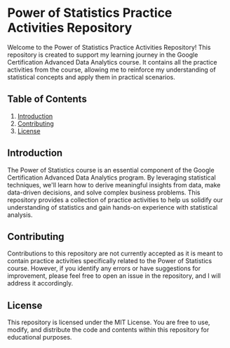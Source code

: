 # Power of Statistics Practice Activities Repository

Welcome to the Power of Statistics Practice Activities Repository! This repository is created to support my learning journey in the Google Certification Advanced Data Analytics course. It contains all the practice activities from the course, allowing me to reinforce my understanding of statistical concepts and apply them in practical scenarios.

## Table of Contents

1. [Introduction](#introduction)
2. [Contributing](#contributing)
3. [License](#license)

## Introduction

The Power of Statistics course is an essential component of the Google Certification Advanced Data Analytics program. By leveraging statistical techniques, we'll learn how to derive meaningful insights from data, make data-driven decisions, and solve complex business problems. This repository provides a collection of practice activities to help us solidify our understanding of statistics and gain hands-on experience with statistical analysis.


## Contributing

Contributions to this repository are not currently accepted as it is meant to contain practice activities specifically related to the Power of Statistics course. However, if you identify any errors or have suggestions for improvement, please feel free to open an issue in the repository, and I will address it accordingly.

## License

This repository is licensed under the MIT License. You are free to use, modify, and distribute the code and contents within this repository for educational purposes.
